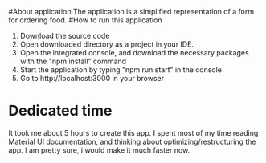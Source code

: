 #About application
The application is a simplified representation of a form for ordering food.
#How to run this application
1. Download the source code
2. Open downloaded directory as a project in your IDE.
3. Open the integrated console, and download the necessary packages with the "npm install" command
4. Start the application by typing "npm run start" in the console
5. Go to http://localhost:3000 in your browser
# Dedicated time
It took me about 5 hours to create this app. 
I spent most of my time reading Material UI documentation, and thinking about optimizing/restructuring the app. I am pretty sure, i would make it much faster 
now.
